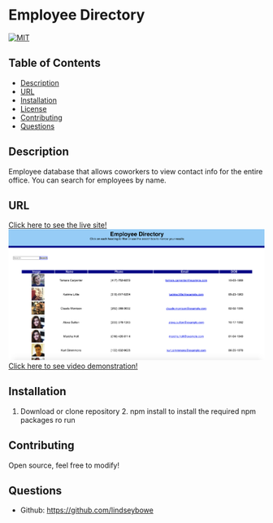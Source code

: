# Employee Directory
[![MIT](https://img.shields.io/badge/License-MIT-yellow.svg)](https://opensource.org/licenses/MIT)
## Table of Contents
* [Description](#description)
* [URL](#url)
* [Installation](#installation)
* [License](#license)
* [Contributing](#contributing)
* [Questions](#questions)

## Description 
Employee database that allows coworkers to view contact info for the entire office. You can search for employees by name.

## URL
[Click here to see the live site!]()
![Screenshot Deployed Website](Employee.png)
[Click here to see video demonstration!](https://drive.google.com/file/d/1wCAE0NEbxVITdkElvnfBx_ZUcsOeOgYC/view?usp=sharing)
## Installation
1. Download or clone repository 2. npm install to install the required npm packages ro run

## Contributing
Open source, feel free to modify!

## Questions
* Github: https://github.com/lindseybowe
